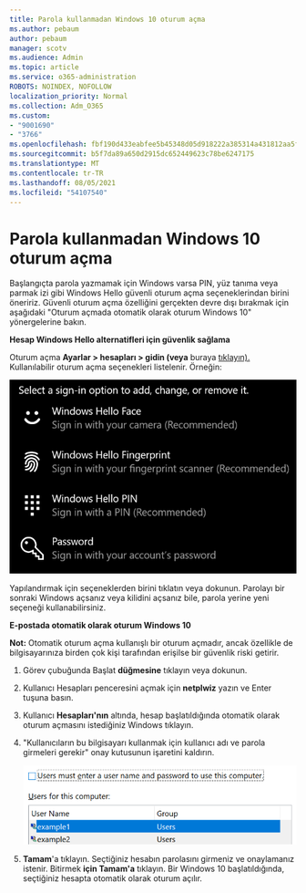 ```yaml
---
title: Parola kullanmadan Windows 10 oturum açma
ms.author: pebaum
author: pebaum
manager: scotv
ms.audience: Admin
ms.topic: article
ms.service: o365-administration
ROBOTS: NOINDEX, NOFOLLOW
localization_priority: Normal
ms.collection: Adm_O365
ms.custom:
- "9001690"
- "3766"
ms.openlocfilehash: fbf190d433eabfee5b45348d05d918222a385314a431812aa5f5926aacf11560
ms.sourcegitcommit: b5f7da89a650d2915dc652449623c78be6247175
ms.translationtype: MT
ms.contentlocale: tr-TR
ms.lasthandoff: 08/05/2021
ms.locfileid: "54107540"
---
```

# <a name="sign-in-to-windows-10-without-using-a-password"></a>Parola kullanmadan Windows 10 oturum açma

Başlangıçta parola yazmamak için Windows varsa PIN, yüz tanıma veya parmak izi gibi Windows Hello güvenli oturum açma seçeneklerindan birini öneririz. Güvenli oturum açma özelliğini gerçekten devre dışı bırakmak için aşağıdaki "Oturum açmada otomatik olarak oturum Windows 10" yönergelerine bakın.

**Hesap Windows Hello alternatifleri için güvenlik sağlama**

Oturum açma **Ayarlar > hesapları > gidin (veya** buraya [tıklayın).](ms-settings:signinoptions?activationSource=GetHelp) Kullanılabilir oturum açma seçenekleri listelenir. Örneğin:

![Oturum açma seçenekleri.](media/sign-in-options.png)

Yapılandırmak için seçeneklerden birini tıklatın veya dokunun. Parolayı bir sonraki Windows açsanız veya kilidini açsanız bile, parola yerine yeni seçeneği kullanabilirsiniz. 

**E-postada otomatik olarak oturum Windows 10**

**Not:** Otomatik oturum açma kullanışlı bir oturum açmadır, ancak özellikle de bilgisayarınıza birden çok kişi tarafından erişilse bir güvenlik riski getirir. 

1. Görev çubuğunda Başlat **düğmesine** tıklayın veya dokunun.

2. Kullanıcı Hesapları penceresini açmak için **netplwiz** yazın ve Enter tuşuna basın.

3. Kullanıcı **Hesapları'nın** altında, hesap başlatıldığında otomatik olarak oturum açmasını istediğiniz Windows tıklayın.

4. "Kullanıcıların bu bilgisayarı kullanmak için kullanıcı adı ve parola girmeleri gerekir" onay kutusunun işaretini kaldırın.

    ![Kullanıcıların bir kullanıcı adı ve parola seçeneği girmeleri gerekir.](media/users-must-enter-username.png)

5. **Tamam**'a tıklayın. Seçtiğiniz hesabın parolasını girmeniz ve onaylamanız istenir. Bitirmek **için Tamam'a** tıklayın. Bir Windows 10 başlatıldığında, seçtiğiniz hesapta otomatik olarak oturum açılır.
